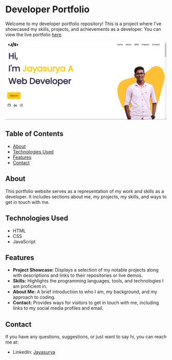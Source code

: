 # Developer Portfolio

Welcome to my developer portfolio repository! This is a project where I've showcased my skills, projects, and achievements as a developer. You can view the live portfolio [here](https://suryawebs.netlify.app/).

![Portfolio Screenshot](Screenshot.png)

## Table of Contents

- [About](#about)
- [Technologies Used](#technologies-used)
- [Features](#features)
- [Contact](#contact)

## About

This portfolio website serves as a representation of my work and skills as a developer. It includes sections about me, my projects, my skills, and ways to get in touch with me.

## Technologies Used

- HTML
- CSS
- JavaScript

## Features

- **Project Showcase:** Displays a selection of my notable projects along with descriptions and links to their repositories or live demos.
- **Skills:** Highlights the programming languages, tools, and technologies I am proficient in.
- **About Me:** A brief introduction to who I am, my background, and my approach to coding.
- **Contact:** Provides ways for visitors to get in touch with me, including links to my social media profiles and email.

## Contact

If you have any questions, suggestions, or just want to say hi, you can reach me at:

- LinkedIn: [Jayasurya](https://www.linkedin.com/in/jayasurya2315/)
